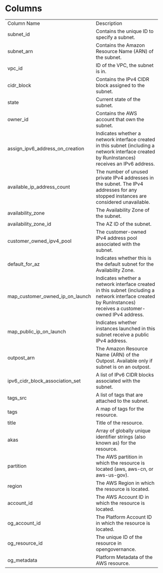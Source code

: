 # Columns  

<table>
	<tr><td>Column Name</td><td>Description</td></tr>
	<tr><td>subnet_id</td><td>Contains the unique ID to specify a subnet.</td></tr>
	<tr><td>subnet_arn</td><td>Contains the Amazon Resource Name (ARN) of the subnet.</td></tr>
	<tr><td>vpc_id</td><td>ID of the VPC, the subnet is in.</td></tr>
	<tr><td>cidr_block</td><td>Contains the IPv4 CIDR block assigned to the subnet.</td></tr>
	<tr><td>state</td><td>Current state of the subnet.</td></tr>
	<tr><td>owner_id</td><td>Contains the AWS account that own the subnet.</td></tr>
	<tr><td>assign_ipv6_address_on_creation</td><td>Indicates whether a network interface created in this subnet (including a network interface created by RunInstances) receives an IPv6 address.</td></tr>
	<tr><td>available_ip_address_count</td><td>The number of unused private IPv4 addresses in the subnet. The IPv4 addresses for any stopped instances are considered unavailable.</td></tr>
	<tr><td>availability_zone</td><td>The Availability Zone of the subnet.</td></tr>
	<tr><td>availability_zone_id</td><td>The AZ ID of the subnet.</td></tr>
	<tr><td>customer_owned_ipv4_pool</td><td>The customer-owned IPv4 address pool associated with the subnet.</td></tr>
	<tr><td>default_for_az</td><td>Indicates whether this is the default subnet for the Availability Zone.</td></tr>
	<tr><td>map_customer_owned_ip_on_launch</td><td>Indicates whether a network interface created in this subnet (including a network interface created by RunInstances) receives a customer-owned IPv4 address.</td></tr>
	<tr><td>map_public_ip_on_launch</td><td>Indicates whether instances launched in this subnet receive a public IPv4 address.</td></tr>
	<tr><td>outpost_arn</td><td>The Amazon Resource Name (ARN) of the Outpost. Available only if subnet is on an outpost.</td></tr>
	<tr><td>ipv6_cidr_block_association_set</td><td>A list of IPv6 CIDR blocks associated with the subnet.</td></tr>
	<tr><td>tags_src</td><td>A list of tags that are attached to the subnet.</td></tr>
	<tr><td>tags</td><td>A map of tags for the resource.</td></tr>
	<tr><td>title</td><td>Title of the resource.</td></tr>
	<tr><td>akas</td><td>Array of globally unique identifier strings (also known as) for the resource.</td></tr>
	<tr><td>partition</td><td>The AWS partition in which the resource is located (aws, aws-cn, or aws-us-gov).</td></tr>
	<tr><td>region</td><td>The AWS Region in which the resource is located.</td></tr>
	<tr><td>account_id</td><td>The AWS Account ID in which the resource is located.</td></tr>
	<tr><td>og_account_id</td><td>The Platform Account ID in which the resource is located.</td></tr>
	<tr><td>og_resource_id</td><td>The unique ID of the resource in opengovernance.</td></tr>
	<tr><td>og_metadata</td><td>Platform Metadata of the AWS resource.</td></tr>
</table>